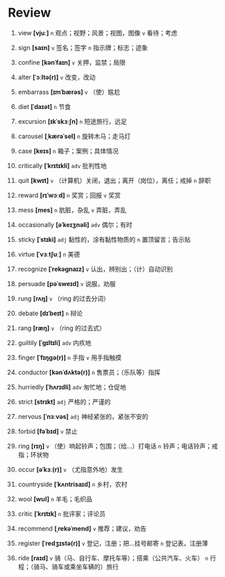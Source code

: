 # Review
1. view **[vjuː]** `n` 观点；视野；风景；视图，图像 `v` 看待；考虑

2. sign **[saɪn]** `v` 签名；签字 `n` 指示牌；标志；迹象

3. confine **[kənˈfaɪn]** `v` 关押，监禁；局限

4. alter **[ˈɔːltə(r)]** `v` 改变，改动

5. embarrass **[ɪmˈbærəs]** `v` （使）尴尬

6. diet **[ˈdaɪət]** `n` 节食

7. excursion **[ɪkˈskɜːʃn]** `n` 短途旅行，远足

8. carousel **[ˌkærəˈsel]** `n` 旋转木马；走马灯

9. case **[keɪs]** `n` 箱子；案例；具体情况

10. critically **[ˈkrɪtɪkli]** `adv` 批判性地

11. quit **[kwɪt]** `v` （计算机）关闭，退出；离开（岗位），离任；戒掉 `n` 辞职

12. reward **[rɪˈwɔːd]** `n` 奖赏；回报 `v` 奖赏

13. mess **[mes]** `n` 肮脏，杂乱 `v` 弄脏，弄乱

14. occasionally **[əˈkeɪʒnəli]** `adv` 偶尔；有时

15. sticky **[ˈstɪki]** `adj` 黏性的，涂有黏性物质的 `n` 置顶留言；告示贴

16. virtue **[ˈvɜːtʃuː]** `n` 美德

17. recognize **[ˈrekəɡnaɪz]** `v` 认出，辨别出；（计）自动识别

18. persuade **[pəˈsweɪd]** `v` 说服，劝服

19. rung **[rʌŋ]** `v` （ring 的过去分词）

20. debate **[dɪˈbeɪt]** `n` 辩论

21. rang **[ræŋ]** `v` （ring 的过去式）

22. guiltily **[ˈɡɪltɪli]** `adv` 内疚地

23. finger **[ˈfɪŋɡə(r)]** `n` 手指 `v` 用手指触摸

24. conductor **[kənˈdʌktə(r)]** `n` 售票员；（乐队等）指挥

25. hurriedly **[ˈhʌrɪdli]** `adv` 匆忙地；仓促地

26. strict **[strɪkt]** `adj` 严格的；严谨的

27. nervous **[ˈnɜːvəs]** `adj` 神经紧张的，紧张不安的

28. forbid **[fəˈbɪd]** `v` 禁止

29. ring **[rɪŋ]** `v` （使）响起铃声；包围；（给...）打电话 `n` 铃声；电话铃声；戒指；环状物

30. occur **[əˈkɜː(r)]** `v` （尤指意外地）发生

31. countryside **[ˈkʌntrisaɪd]** `n` 乡村，农村

32. wool **[wʊl]** `n` 羊毛；毛织品

33. critic **[ˈkrɪtɪk]** `n` 批评家；评论员

34. recommend **[ˌrekəˈmend]** `v` 推荐；建议，劝告

35. register **[ˈredʒɪstə(r)]** `v` 登记，注册；把...挂号邮寄 `n` 登记表，注册薄

36. ride **[raɪd]** `v` 骑（马、自行车、摩托车等）；搭乘（公共汽车、火车） `n` 行程；（骑马、骑车或乘坐车辆的）旅行

